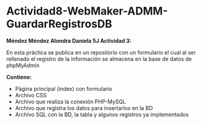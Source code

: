 # Actividad8-WebMaker-ADMM-GuardarRegistrosDB

**Méndez Méndez Alondra Daniela 5J Actividad 3:** 

En esta práctica se publica en un repositorio con un formulario el cual al ser rellenado el registro de la información se almacena en la base de datos de phpMyAdmin 

**Contiene:**
- Página principal (index) con formulario
- Archivo CSS
- Archivo que realiza la conexión PHP-MySQL
- Archivo que registra los datos para insertarlos en la BD
- Archivo SQL con la BD, la tabla y algunos registros ya implementados
